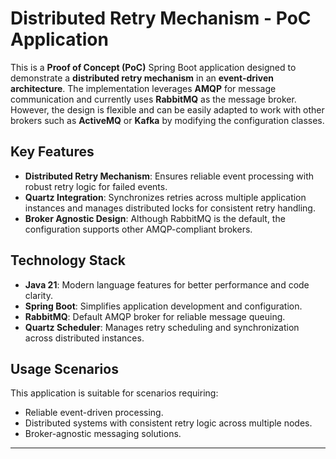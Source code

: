 # Distributed Retry Mechanism - PoC Application

This is a **Proof of Concept (PoC)** Spring Boot application designed to demonstrate a **distributed retry mechanism** in an **event-driven architecture**. The implementation leverages **AMQP** for message communication and currently uses **RabbitMQ** as the message broker. However, the design is flexible and can be easily adapted to work with other brokers such as **ActiveMQ** or **Kafka** by modifying the configuration classes.

## Key Features
- **Distributed Retry Mechanism**: Ensures reliable event processing with robust retry logic for failed events.
- **Quartz Integration**: Synchronizes retries across multiple application instances and manages distributed locks for consistent retry handling.
- **Broker Agnostic Design**: Although RabbitMQ is the default, the configuration supports other AMQP-compliant brokers.

## Technology Stack
- **Java 21**: Modern language features for better performance and code clarity.
- **Spring Boot**: Simplifies application development and configuration.
- **RabbitMQ**: Default AMQP broker for reliable message queuing.
- **Quartz Scheduler**: Manages retry scheduling and synchronization across distributed instances.

## Usage Scenarios
This application is suitable for scenarios requiring:
- Reliable event-driven processing.
- Distributed systems with consistent retry logic across multiple nodes.
- Broker-agnostic messaging solutions.

---  
